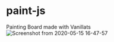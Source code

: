 # paint-js
Painting Board made with Vanillats
![Screenshot from 2020-05-15 16-47-57](https://user-images.githubusercontent.com/44419181/82025152-e1db6200-96cb-11ea-8fea-d2e85f9aa1de.png)

